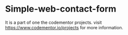 # Simple-web-contact-form
It is a part of one the codementor projects.
visit https://www.codementor.io/projects for more information.

